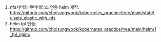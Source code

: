 1. nfs서버와 쿠버네티스 연동 helm 제작: https://github.com/choisungwook/kubernetes_practice/tree/main/statefulsets_elastic_with_nfs
2. helm tpl 연습: https://github.com/choisungwook/kubernetes_practice/tree/main/helm/1_tpl_nginx

